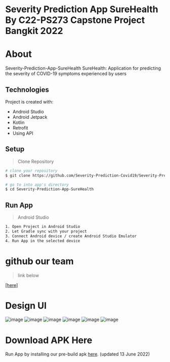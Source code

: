 # Severity Prediction App SureHealth By C22-PS273 Capstone Project Bangkit 2022 #



# About 
Severity-Prediction-App-SureHealth
SureHealth: Application for predicting the severity of COVID-19 symptoms experienced by users

## Technologies ##
Project is created with:
*  Android Studio
*  Android Jetpack 
*  Kotlin
*  Retrofit 
*  Using API


## Setup ##
> Clone Repository
``` bash
# clone your repository 
$ git clone https://github.com/Severity-Prediction-Covid19/Severity-Prediction-App-SureHealth.git

# go to into app's directory
$ cd Severity-Prediction-App-SureHealth
```

## Run App ##
> Android Studio
``` bash
1. Open Project in Android Studio
2. Let Gradle sync with your project
3. Connect Android device / create Android Studio Emulator
4. Run App in the selected device
```
# github our team #
> link below

[[here]](https://github.com/Severity-Prediction-Covid19)

# Design UI
![image](https://user-images.githubusercontent.com/63395988/173259652-f088e0ae-59db-41ef-baa3-f47a3c253087.png) ![image](https://user-images.githubusercontent.com/63395988/173259659-795704be-bc77-4ca7-8a2d-02d20c833911.png) ![image](https://user-images.githubusercontent.com/63395988/173259667-cb59f6f0-6438-4e93-945b-0ccbb46ce899.png) ![image](https://user-images.githubusercontent.com/63395988/173259670-71e865ce-8f2a-4228-a0f5-188d9cde51da.png) ![image](https://user-images.githubusercontent.com/63395988/173259674-a0c89f0d-5891-4d78-8cca-b9205e3eaf23.png) ![image](https://user-images.githubusercontent.com/63395988/173259678-e6b0467e-0479-4c6c-a059-6b4f5ebe1f31.png)

# Download APK Here
Run App by installing our pre-build apk [here](https://drive.google.com/file/d/13Je4SQypmPD3GGqwPhDOrjChMqzTs_qA/view?usp=sharing). (updated 13 June 2022)

